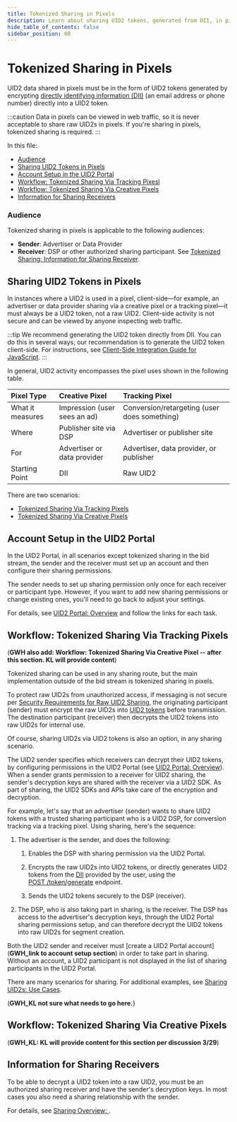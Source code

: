 ```yaml
---
title: Tokenized Sharing in Pixels
description: Learn about sharing UID2 tokens, generated from DII, in pixels.
hide_table_of_contents: false
sidebar_position: 08
---
```


# Tokenized Sharing in Pixels

UID2 data shared in pixels must be in the form of UID2 tokens generated by encrypting [directly identifying information (DII)](../ref-info/glossary-uid.md#gl-dii) (an email address or phone number) directly into a UID2 token.

:::caution
Data in pixels can be viewed in web traffic, so it is never acceptable to share raw UID2s in pixels. If you're sharing in pixels, tokenized sharing is required.
:::

In this file:

- [Audience](#audience)
- [Sharing UID2 Tokens in Pixels](#sharing-uid2-tokens-in-pixels)
- [Account Setup in the UID2 Portal](#account-setup-in-the-uid2-portal)
- [Workflow: Tokenized Sharing Via Tracking Pixesl](#workflow-tokenized-sharing-via-tracking-pixels)
- [Workflow: Tokenized Sharing Via Creative Pixels](#workflow-tokenized-sharing-via-creative-pixels)
- [Information for Sharing Receivers](#information-for-sharing-receivers)

### Audience

Tokenized sharing in pixels is applicable to the following audiences:

- **Sender**: Advertiser or Data Provider
- **Receiver**: DSP or other authorized sharing participant. See [Tokenized Sharing: Information for Sharing Receiver](#tokenized-sharing-information-for-sharing-receiver).

## Sharing UID2 Tokens in Pixels

In instances where a UID2 is used in a pixel, client-side&#8212;for example, an advertiser or data provider sharing via a creative pixel or a tracking pixel&#8212;it must always be a UID2 token, not a raw UID2. Client-side activity is not secure and can be viewed by anyone inspecting web traffic.

:::tip
We recommend generating the UID2 token directly from DII. You can do this in several ways; our recommendation is to generate the UID2 token client-side. For instructions, see [Client-Side Integration Guide for JavaScript](../guides/publisher-client-side.md).
:::

In general, UID2 activity encompasses the pixel uses shown in the following table.

Pixel Type | Creative Pixel | Tracking Pixel | 
| :--- | :--- | :--- |
| What it measures | Impression (user sees an ad) | Conversion/retargeting (user does something) |
| Where | Publisher site via DSP |Advertiser or publisher site  |
| For | Advertiser or data provider | Advertiser, data provider, or publisher |
| Starting Point | DII | Raw UID2 |

There are two scenarios:

- [Tokenized Sharing Via Tracking Pixels](#workflow-tokenized-sharing-via-tracking-pixels)
- [Tokenized Sharing Via Creative Pixels](#workflow-tokenized-sharing-via-creative-pixels)

## Account Setup in the UID2 Portal

In the UID2 Portal, in all scenarios except tokenized sharing in the bid stream, the sender and the receiver must set up an account and then configure their sharing permissions.

The sender needs to set up sharing permission only once for each receiver or participant type. However, if you want to add new sharing permissions or change existing ones, you'll need to go back to adjust your settings.

For details, see [UID2 Portal: Overview](../portal/portal-overview.md) and follow the links for each task.

## Workflow: Tokenized Sharing Via Tracking Pixels

(**GWH also add: Workflow: Tokenized Sharing Via Creative Pixel -- after this section. KL will provide content**)

Tokenized sharing can be used in any sharing route, but the main implementation outside of the bid stream is tokenized sharing in pixels. 

To protect raw UID2s from unauthorized access, if messaging is not secure per [Security Requirements for Raw UID2 Sharing](sharing-overview.md#security-requirements-for-raw-uid2-sharing), the originating participant (sender) must encrypt the raw UID2s into [UID2 tokens](../ref-info/glossary-uid.md#gl-uid2-token) before transmission. The destination participant (receiver) then decrypts the UID2 tokens into raw UID2s for internal use.

Of course, sharing UID2s via UID2 tokens is also an option, in any sharing scenario.

The UID2 sender specifies which receivers can decrypt their UID2 tokens, by configuring permissions in the UID2 Portal (see [UID2 Portal: Overview](../portal/portal-overview.md)). When a sender grants permission to a receiver for UID2 sharing, the sender's decryption keys are shared with the receiver via a UID2 SDK. As part of sharing, the UID2 SDKs and APIs take care of the encryption and decryption.

For example, let's say that an advertiser (sender) wants to share UID2 tokens with a trusted sharing participant who is a UID2 DSP, for conversion tracking via a tracking pixel. Using sharing, here's the sequence:

1. The advertiser is the sender, and does the following:

   1. Enables the DSP with sharing permission via the UID2 Portal.

   2. Encrypts the raw UID2s into UID2 tokens, or directly generates UID2 tokens from the [DII](../ref-info/glossary-uid.md#gl-dii) provided by the user, using the [POST&nbsp;/token/generate](../endpoints/post-token-generate.md) endpoint.
   
   3. Sends the UID2 tokens securely to the DSP (receiver).

2. The DSP, who is also taking part in sharing, is the receiver. The DSP has access to the advertiser's decryption keys, through the UID2 Portal sharing permissions setup, and can therefore decrypt the UID2 tokens into raw UID2s for segment creation.

Both the UID2 sender and receiver must [create a UID2 Portal account](**GWH_link to account setup section**) in order to take part in sharing. Without an account, a UID2 participant is not displayed in the list of sharing participants in the UID2 Portal.

There are many scenarios for sharing. For additional examples, see [Sharing UID2s: Use Cases](sharing-use-cases.md).

(**GWH_KL not sure what needs to go here.**}

## Workflow: Tokenized Sharing Via Creative Pixels

(**GWH_KL: KL will provide content for this section per discussion 3/29**)

## Information for Sharing Receivers

To be able to decrypt a UID2 token into a raw UID2, you must be an authorized sharing receiver and have the sender's decryption keys. In most cases you also need a sharing relationship with the sender.

For details, see [Sharing Overview: ](sharing-tokenized-overview.md#information-for-tokenized-sharing-receivers). 
